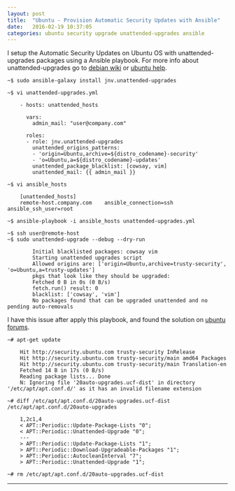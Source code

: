 ```yaml
---
layout: post
title:  "Ubuntu - Provision Automatic Security Updates with Ansible"
date:   2016-02-19 10:37:05
categories: ubuntu security upgrade unattended-upgrades ansible
---
```


I setup the Automatic Security Updates on Ubuntu OS with unattended-upgrades packages using a Ansible playbook.
For more info about unattended-upgrades go to [debian wiki] or [ubuntu help].

    ~$ sudo ansible-galaxy install jnv.unattended-upgrades

    ~$ vi unattended-upgrades.yml

        - hosts: unattended_hosts
        
          vars: 
            admin_mail: "user@company.com"
        
          roles:
          - role: jnv.unattended-upgrades
            unattended_origins_patterns:
            - 'origin=Ubuntu,archive=${distro_codename}-security'
            - 'o=Ubuntu,a=${distro_codename}-updates'
            unattended_package_blacklist: [cowsay, vim]
            unattended_mail: {{ admin_mail }}
   
    ~$ vi ansible_hosts

        [unattended_hosts]
        remote-host.company.com    ansible_connection=ssh  ansible_ssh_user=root
 
    ~$ ansible-playbook -i ansible_hosts unattended-upgrades.yml

    ~$ ssh user@remote-host
    ~$ sudo unattended-upgrade --debug --dry-run

            Initial blacklisted packages: cowsay vim
            Starting unattended upgrades script
            Allowed origins are: ['origin=Ubuntu,archive=trusty-security', 'o=Ubuntu,a=trusty-updates']
            pkgs that look like they should be upgraded: 
            Fetched 0 B in 0s (0 B/s)                                                                                                
            fetch.run() result: 0
            blacklist: ['cowsay', 'vim']
            No packages found that can be upgraded unattended and no pending auto-removals


I have this issue after apply this playbook, and found the solution on [ubuntu forums].

    ~# apt-get update

        Hit http://security.ubuntu.com trusty-security InRelease                       
        Hit http://security.ubuntu.com trusty-security/main amd64 Packages
        Hit http://security.ubuntu.com trusty-security/main Translation-en  
        Fetched 14 B in 17s (0 B/s)                                                    
        Reading package lists... Done
        N: Ignoring file '20auto-upgrades.ucf-dist' in directory '/etc/apt/apt.conf.d/' as it has an invalid filename extension

    ~# diff /etc/apt/apt.conf.d/20auto-upgrades.ucf-dist /etc/apt/apt.conf.d/20auto-upgrades

        1,2c1,4
        < APT::Periodic::Update-Package-Lists "0";
        < APT::Periodic::Unattended-Upgrade "0";
        ---
        > APT::Periodic::Update-Package-Lists "1";
        > APT::Periodic::Download-Upgradeable-Packages "1";
        > APT::Periodic::AutocleanInterval "7";
        > APT::Periodic::Unattended-Upgrade "1";

    ~# rm /etc/apt/apt.conf.d/20auto-upgrades.ucf-dist


---
[ubuntu help]: <https://help.ubuntu.com/community/AutomaticSecurityUpdates>
[ubuntu forums]: <http://ubuntuforums.org/showthread.php?t=1897475>
[debian wiki]: <https://wiki.debian.org/UnattendedUpgrades>

